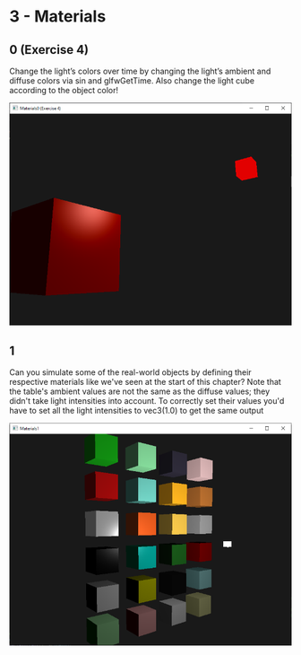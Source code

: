 # 3 - Materials

## 0 (Exercise 4)

Change the light’s colors over time by changing the light’s ambient and diffuse colors via sin and glfwGetTime. Also change the light cube according to the object color!

![materials0](../../images/materials0.PNG)

## 1
Can you simulate some of the real-world objects by defining their respective materials like we've seen at the start of this chapter? Note that the table's ambient values are not the same as the diffuse values; they didn't take light intensities into account. To correctly set their values you'd have to set all the light intensities to vec3(1.0) to get the same output

![materials1](../../images/materials1.PNG)

